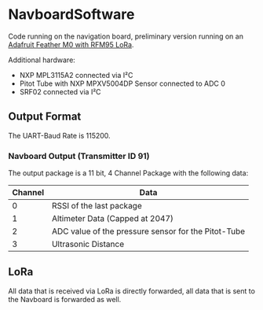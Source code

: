 # NavboardSoftware
Code running on the navigation board, preliminary version running on an [Adafruit Feather M0 with RFM95 LoRa](https://www.adafruit.com/product/3178).

Additional hardware:
 * NXP MPL3115A2 connected via I²C
 * Pitot Tube with NXP MPXV5004DP Sensor connected to ADC 0
 * SRF02 connected via I²C

## Output Format
The UART-Baud Rate is 115200.

### Navboard Output (Transmitter ID 91)
The output package is a 11 bit, 4 Channel Package with the following data:

| Channel | Data |
| --- | --- |
| 0 | RSSI of the last package |
| 1 | Altimeter Data (Capped at 2047) |
| 2 | ADC value of the pressure sensor for the Pitot-Tube |
| 3 | Ultrasonic Distance |

## LoRa
All data that is received via LoRa is directly forwarded, all data that is sent to the Navboard is forwarded as well.
